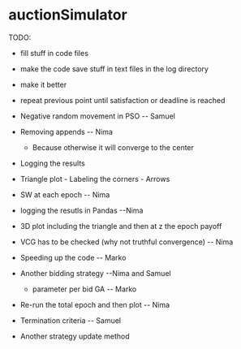 # auctionSimulator

TODO:
- fill stuff in code files
- make the code save stuff in text files in the log directory
- make it better
- repeat previous point until satisfaction or deadline is reached


-	Negative random movement in PSO -- Samuel
-	Removing appends -- Nima
    - Because otherwise it will converge to the center
-	Logging the results
  -	 Triangle plot
    -	Labeling the corners
    -	Arrows
  -	SW at each epoch -- Nima
  -	logging the resutls in Pandas --Nima
  -	3D plot including the triangle and then at z the epoch payoff
-	VCG has to be checked (why not truthful convergence) -- Nima
-	Speeding up the code -- Marko
-	Another bidding strategy --Nima and Samuel
    - parameter per bid GA -- Marko	
-	Re-run the total epoch and then plot -- Nima
-	Termination criteria -- Samuel
-	Another strategy update method
